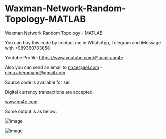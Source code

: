 # Waxman-Network-Random-Topology-MATLAB
Waxman Network Random Topology - MATLAB

You can buy this code by contact me in WhatsApp, Telegram and iMessage with +989360703858

Youtube Profile: https://www.youtube.com/@namirann4e

Also you can send an email to nn4e@aol.com - nima.aberomand@gmail.com

Source code is available for sell.

Digital currency transactions are accepted.

www.nn4e.com

Some output is as below:

![image](https://github.com/user-attachments/assets/aef89645-ae88-477f-9273-6d3bbac0e333)

![image](https://github.com/user-attachments/assets/c4fc93e1-5a3a-4e0d-8f7e-b55a89da27ef)
